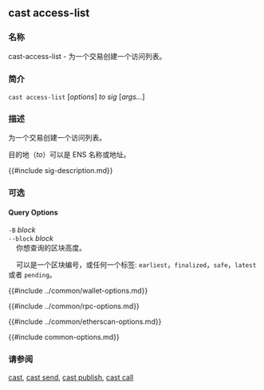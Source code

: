 ## cast access-list

### 名称

cast-access-list - 为一个交易创建一个访问列表。

### 简介

``cast access-list`` [*options*] *to* *sig* [*args...*]

### 描述

为一个交易创建一个访问列表。

目的地（*to*）可以是 ENS 名称或地址。

{{#include sig-description.md}}

### 可选

#### Query Options

`-B` *block*  
`--block` *block*  
&nbsp;&nbsp;&nbsp;&nbsp;你想查询的区块高度。

&nbsp;&nbsp;&nbsp;&nbsp;可以是一个区块编号，或任何一个标签: `earliest`，`finalized`，`safe`，`latest` 或者 `pending`。

{{#include ../common/wallet-options.md}}

{{#include ../common/rpc-options.md}}

{{#include ../common/etherscan-options.md}}

{{#include common-options.md}}

### 请参阅

[cast](./cast.md), [cast send](./cast-send.md), [cast publish](./cast-publish.md), [cast call](./cast-call.md)

